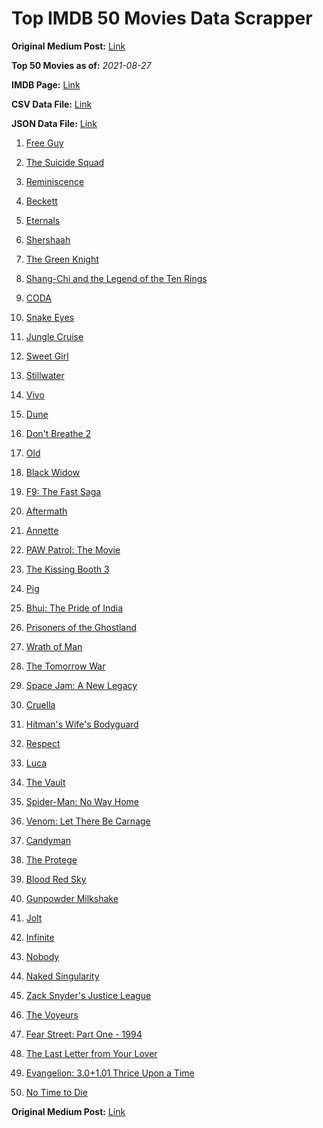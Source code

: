 # Top IMDB 50 Movies Data Scrapper

**Original Medium Post:** [Link](https://medium.com/@nishantsahoo/which-movie-should-i-watch-5c83a3c0f5b1) 

**Top 50 Movies as of:** _2021-08-27_

**IMDB Page:** [Link](http://www.imdb.com/search/title?release_date=2021,2021&title_type=feature)

**CSV Data File:** [Link](/Data/data.csv)

**JSON Data File:** [Link](/Data/data.json)

1. [Free Guy](https://www.imdb.com/title/tt6264654/?ref_=adv_li_tt)

2. [The Suicide Squad](https://www.imdb.com/title/tt6334354/?ref_=adv_li_tt)

3. [Reminiscence](https://www.imdb.com/title/tt3272066/?ref_=adv_li_tt)

4. [Beckett](https://www.imdb.com/title/tt10230994/?ref_=adv_li_tt)

5. [Eternals](https://www.imdb.com/title/tt9032400/?ref_=adv_li_tt)

6. [Shershaah](https://www.imdb.com/title/tt10295212/?ref_=adv_li_tt)

7. [The Green Knight](https://www.imdb.com/title/tt9243804/?ref_=adv_li_tt)

8. [Shang-Chi and the Legend of the Ten Rings](https://www.imdb.com/title/tt9376612/?ref_=adv_li_tt)

9. [CODA](https://www.imdb.com/title/tt10366460/?ref_=adv_li_tt)

10. [Snake Eyes](https://www.imdb.com/title/tt8404256/?ref_=adv_li_tt)

11. [Jungle Cruise](https://www.imdb.com/title/tt0870154/?ref_=adv_li_tt)

12. [Sweet Girl](https://www.imdb.com/title/tt10731768/?ref_=adv_li_tt)

13. [Stillwater](https://www.imdb.com/title/tt10696896/?ref_=adv_li_tt)

14. [Vivo](https://www.imdb.com/title/tt6338498/?ref_=adv_li_tt)

15. [Dune](https://www.imdb.com/title/tt1160419/?ref_=adv_li_tt)

16. [Don't Breathe 2](https://www.imdb.com/title/tt6246322/?ref_=adv_li_tt)

17. [Old](https://www.imdb.com/title/tt10954652/?ref_=adv_li_tt)

18. [Black Widow](https://www.imdb.com/title/tt3480822/?ref_=adv_li_tt)

19. [F9: The Fast Saga](https://www.imdb.com/title/tt5433138/?ref_=adv_li_tt)

20. [Aftermath](https://www.imdb.com/title/tt10691162/?ref_=adv_li_tt)

21. [Annette](https://www.imdb.com/title/tt6217926/?ref_=adv_li_tt)

22. [PAW Patrol: The Movie](https://www.imdb.com/title/tt11832046/?ref_=adv_li_tt)

23. [The Kissing Booth 3](https://www.imdb.com/title/tt12783454/?ref_=adv_li_tt)

24. [Pig](https://www.imdb.com/title/tt11003218/?ref_=adv_li_tt)

25. [Bhuj: The Pride of India](https://www.imdb.com/title/tt10062556/?ref_=adv_li_tt)

26. [Prisoners of the Ghostland](https://www.imdb.com/title/tt6372694/?ref_=adv_li_tt)

27. [Wrath of Man](https://www.imdb.com/title/tt11083552/?ref_=adv_li_tt)

28. [The Tomorrow War](https://www.imdb.com/title/tt9777666/?ref_=adv_li_tt)

29. [Space Jam: A New Legacy](https://www.imdb.com/title/tt3554046/?ref_=adv_li_tt)

30. [Cruella](https://www.imdb.com/title/tt3228774/?ref_=adv_li_tt)

31. [Hitman's Wife's Bodyguard](https://www.imdb.com/title/tt8385148/?ref_=adv_li_tt)

32. [Respect](https://www.imdb.com/title/tt2452150/?ref_=adv_li_tt)

33. [Luca](https://www.imdb.com/title/tt12801262/?ref_=adv_li_tt)

34. [The Vault](https://www.imdb.com/title/tt9742794/?ref_=adv_li_tt)

35. [Spider-Man: No Way Home](https://www.imdb.com/title/tt10872600/?ref_=adv_li_tt)

36. [Venom: Let There Be Carnage](https://www.imdb.com/title/tt7097896/?ref_=adv_li_tt)

37. [Candyman](https://www.imdb.com/title/tt9347730/?ref_=adv_li_tt)

38. [The Protege](https://www.imdb.com/title/tt6079772/?ref_=adv_li_tt)

39. [Blood Red Sky](https://www.imdb.com/title/tt6402468/?ref_=adv_li_tt)

40. [Gunpowder Milkshake](https://www.imdb.com/title/tt8368408/?ref_=adv_li_tt)

41. [Jolt](https://www.imdb.com/title/tt10228134/?ref_=adv_li_tt)

42. [Infinite](https://www.imdb.com/title/tt6654210/?ref_=adv_li_tt)

43. [Nobody](https://www.imdb.com/title/tt7888964/?ref_=adv_li_tt)

44. [Naked Singularity](https://www.imdb.com/title/tt9598214/?ref_=adv_li_tt)

45. [Zack Snyder's Justice League](https://www.imdb.com/title/tt12361974/?ref_=adv_li_tt)

46. [The Voyeurs](https://www.imdb.com/title/tt11235772/?ref_=adv_li_tt)

47. [Fear Street: Part One - 1994](https://www.imdb.com/title/tt6566576/?ref_=adv_li_tt)

48. [The Last Letter from Your Lover](https://www.imdb.com/title/tt1893273/?ref_=adv_li_tt)

49. [Evangelion: 3.0+1.01 Thrice Upon a Time](https://www.imdb.com/title/tt2458948/?ref_=adv_li_tt)

50. [No Time to Die](https://www.imdb.com/title/tt2382320/?ref_=adv_li_tt)

**Original Medium Post:** [Link](https://medium.com/@nishantsahoo/which-movie-should-i-watch-5c83a3c0f5b1) 

